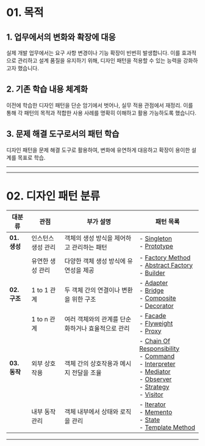 # 01. 목적

## 1. 업무에서의 변화와 확장에 대응

실제 개발 업무에서는 요구 사항 변경이나 기능 확장이 빈번히 발생합니다.
이를 효과적으로 관리하고 설계 품질을 유지하기 위해, 디자인 패턴을 적용할 수 있는 능력을 강화하고자 했습니다.

## 2. 기존 학습 내용 체계화

이전에 학습한 디자인 패턴을 단순 암기에서 벗어나, 실무 적용 관점에서 재정리.
이를 통해 각 패턴의 목적과 적합한 사용 사례를 명확히 이해하고 활용 가능하도록 했습니다.

## 3. 문제 해결 도구로서의 패턴 학습

디자인 패턴을 문제 해결 도구로 활용하여, 변화에 유연하게 대응하고 확장이 용이한 설계를 목표로 학습.


---

---

# 02. 디자인 패턴 분류

| **대분류**      | **관점**                    | **부가 설명**                                  | **패턴 목록**                                                                                                                                                                                                                                                                                                                                                                                   |
|-----------------|-----------------------------|-----------------------------------------------|------------------------------------------------------------------------------------------------------------------------------------------------------------------------------------------------------------------------------------------------------------------------------------------------------------------------------------------------------------------------------------------------|
| **01. 생성**     | 인스턴스 생성 관리          | 객체의 생성 방식을 제어하고 관리하는 패턴     | - [Singleton](src/main/java/org/designpattern/_01_creational/_1_instance_create_management/_1_singleton/singleton.md)  <br> - [Prototype](src/main/java/org/designpattern/_01_creational/_1_instance_create_management/_2_prototype/prototype.md)                                                                                                                                              |
|                 | 유연한 생성 관리            | 다양한 객체 생성 방식에 유연성을 제공         | - [Factory Method](src/main/java/org/designpattern/_01_creational/_2_flexible_creation/_1_factory_method/factoryMethod.md)  <br> - [Abstract Factory](src/main/java/org/designpattern/_01_creational/_2_flexible_creation/_2_abstract_factory/abstractFactory.md)  <br> - [Builder](src/main/java/org/designpattern/_01_creational/_2_flexible_creation/_3_builder/builder.md)             |
| **02. 구조**     | 1 to 1 관계                | 두 객체 간의 연결이나 변환을 위한 구조         | - [Adapter](src/main/java/org/designpattern/_02_structural/_1_one_to_one/_1_adapter/adapter.md)  <br> - [Bridge](src/main/java/org/designpattern/_02_structural/_1_one_to_one/_2_bridge/bridge.md)  <br> - [Composite](src/main/java/org/designpattern/_02_structural/_1_one_to_one/_3_composite/composite.md)  <br> - [Decorator](src/main/java/org/designpattern/_02_structural/_1_one_to_one/_4_decorator/decorator.md) |
|                 | 1 to n 관계                | 여러 객체와의 관계를 단순화하거나 효율적으로 관리 | - [Facade](src/main/java/org/designpattern/_02_structural/_2_one_to_many/_1_facade/facade.md)  <br> - [Flyweight](src/main/java/org/designpattern/_02_structural/_2_one_to_many/_2_flyweight/flyweight.md)  <br> - [Proxy](src/main/java/org/designpattern/_02_structural/_2_one_to_many/_3_proxy/proxy.md)                                                                                     |
| **03. 동작**     | 외부 상호작용             | 객체 간의 상호작용과 메시지 전달을 조율       | - [Chain Of Responsibility](src/main/java/org/designpattern/_03_behavioral/_1_external_communication/_1_chain_of_responsibility/chainOfResponsibility.md)  <br> - [Command](src/main/java/org/designpattern/_03_behavioral/_1_external_communication/_2_command/command.md)  <br> - [Interpreter](src/main/java/org/designpattern/_03_behavioral/_1_external_communication/_3_interpreter/interpreter.md) <br> - [Mediator](src/main/java/org/designpattern/_03_behavioral/_1_external_communication/_4_mediator/mediator.md) <br> - [Observer](src/main/java/org/designpattern/_03_behavioral/_1_external_communication/_5_observer/observer.md) <br> - [Strategy](src/main/java/org/designpattern/_03_behavioral/_1_external_communication/_6_strategy/strategy.md) <br> - [Visitor](src/main/java/org/designpattern/_03_behavioral/_1_external_communication/_7_visitor/visitor.md) |
|                 | 내부 동작 관리             | 객체 내부에서 상태와 로직을 관리              | - [Iterator](src/main/java/org/designpattern/_03_behavioral/_2_internal_behavior/_1_iterator/iterator.md)  <br> - [Memento](src/main/java/org/designpattern/_03_behavioral/_2_internal_behavior/_2_memento/memento.md)  <br> - [State](src/main/java/org/designpattern/_03_behavioral/_2_internal_behavior/_3_state/state.md)  <br> - [Template Method](src/main/java/org/designpattern/_03_behavioral/_2_internal_behavior/_4_template_method/templateMethod.md) |

---

